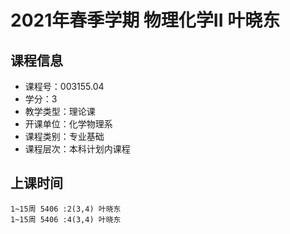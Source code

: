 # 2021年春季学期 物理化学II 叶晓东






## 课程信息

- 课程号：003155.04
- 学分：3
- 教学类型：理论课
- 开课单位：化学物理系
- 课程类别：专业基础
- 课程层次：本科计划内课程

## 上课时间

```
1~15周 5406 :2(3,4) 叶晓东
1~15周 5406 :4(3,4) 叶晓东
```

